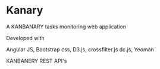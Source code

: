 Kanary
======

A KANBANARY tasks monitoring web application

Developed with

Angular JS,
Bootstrap css,
D3.js,
crossfilter.js
dc.js,
Yeoman

KANBANERY REST API's
